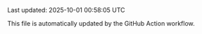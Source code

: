 Last updated: 2025-10-01 00:58:05 UTC

This file is automatically updated by the GitHub Action workflow.
